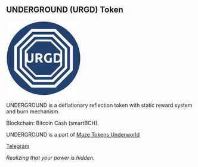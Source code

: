 ## UNDERGROUND (URGD) Token

![URGD](img/urgd200.png)

UNDERGROUND is a deflationary reflection token with static reward system and burn mechanism.

Blockchain: Bitcoin Cash (smartBCH).

UNDERGROUND is a part of [Maze Tokens Underworld](https://mazetoken.github.io/urgd/)

[Telegram](https://t.me/mazetokens)

_Realizing that your power is hidden._
